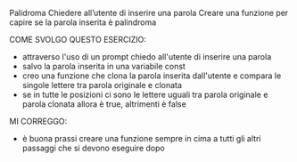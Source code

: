 Palidroma
Chiedere all’utente di inserire una parola
Creare una funzione per capire se la parola inserita è palindroma

COME SVOLGO QUESTO ESERCIZIO:

- attraverso l'uso di un prompt chiedo all'utente di inserire una parola
- salvo la parola inserita in una variabile const
- creo una funzione che clona la parola inserita dall'utente e compara le singole lettere tra parola originale e clonata
- se in tutte le posizioni ci sono le lettere uguali tra parola originale e parola clonata allora è true, altrimenti è false

MI CORREGGO:

- è buona prassi creare una funzione sempre in cima a tutti gli altri passaggi che si devono eseguire dopo